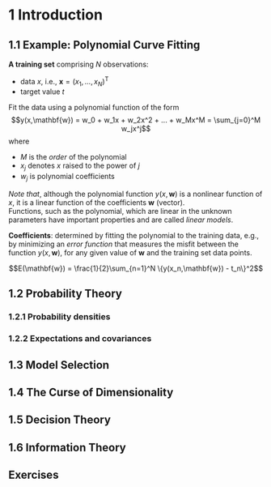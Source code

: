 # 1 Introduction

## 1.1 Example: Polynomial Curve Fitting

**A training set** comprising $N$ observations:
- data $x$, i.e., $\mathbf{x}= (x_1, ..., x_N)^\mathsf{T}$
- target value $t$

Fit the data using a polynomial function of the form
$$y(x,\mathbf{w}) = w_0 + w_1x + w_2x^2 + ... + w_Mx^M = \sum_{j=0}^M w_jx^j$$
where
- $M$ is the *order* of the polynomial
- $x_j$ denotes $x$ raised to the power of $j$
- $w_j$ is polynomial coefficients

*Note that*, although the polynomial function $y(x,\mathbf{w})$ is a nonlinear function of $x$, it is a linear function of the coefficients $\mathbf{w}$ (vector).  
Functions, such as the polynomial, which are linear in the unknown parameters have important properties and are called *linear models*.

**Coefficients**: determined by fitting the polynomial to the training data, e.g., by minimizing an *error function* that measures the misfit between the function $y(x,\mathbf{w})$, for any given value of $\mathbf{w}$ and the training set data points.

$$E(\mathbf{w}) = \frac{1}{2}\sum_{n=1}^N \{y(x_n,\mathbf{w}) - t_n\}^2$$

## 1.2 Probability Theory

### 1.2.1 Probability densities

### 1.2.2 Expectations and covariances

## 1.3 Model Selection

## 1.4 The Curse of Dimensionality

## 1.5 Decision Theory

## 1.6 Information Theory

## Exercises
